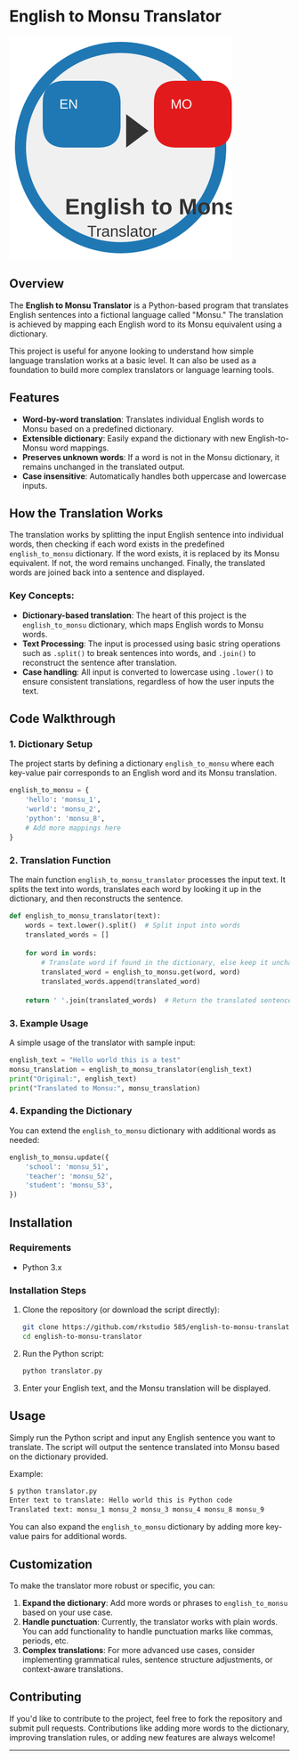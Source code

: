 # English to Monsu Translator
![3467](logo.svg)
## Overview

The **English to Monsu Translator** is a Python-based program that translates English sentences into a fictional language called "Monsu." The translation is achieved by mapping each English word to its Monsu equivalent using a dictionary.

This project is useful for anyone looking to understand how simple language translation works at a basic level. It can also be used as a foundation to build more complex translators or language learning tools.

## Features

- **Word-by-word translation**: Translates individual English words to Monsu based on a predefined dictionary.
- **Extensible dictionary**: Easily expand the dictionary with new English-to-Monsu word mappings.
- **Preserves unknown words**: If a word is not in the Monsu dictionary, it remains unchanged in the translated output.
- **Case insensitive**: Automatically handles both uppercase and lowercase inputs.

## How the Translation Works

The translation works by splitting the input English sentence into individual words, then checking if each word exists in the predefined `english_to_monsu` dictionary. If the word exists, it is replaced by its Monsu equivalent. If not, the word remains unchanged. Finally, the translated words are joined back into a sentence and displayed.

### Key Concepts:
- **Dictionary-based translation**: The heart of this project is the `english_to_monsu` dictionary, which maps English words to Monsu words.
- **Text Processing**: The input is processed using basic string operations such as `.split()` to break sentences into words, and `.join()` to reconstruct the sentence after translation.
- **Case handling**: All input is converted to lowercase using `.lower()` to ensure consistent translations, regardless of how the user inputs the text.

## Code Walkthrough

### 1. **Dictionary Setup**
The project starts by defining a dictionary `english_to_monsu` where each key-value pair corresponds to an English word and its Monsu translation.
```python
english_to_monsu = {
    'hello': 'monsu_1',
    'world': 'monsu_2',
    'python': 'monsu_8',
    # Add more mappings here
}
```

### 2. **Translation Function**
The main function `english_to_monsu_translator` processes the input text. It splits the text into words, translates each word by looking it up in the dictionary, and then reconstructs the sentence.

```python
def english_to_monsu_translator(text):
    words = text.lower().split()  # Split input into words
    translated_words = []

    for word in words:
        # Translate word if found in the dictionary, else keep it unchanged
        translated_word = english_to_monsu.get(word, word)
        translated_words.append(translated_word)

    return ' '.join(translated_words)  # Return the translated sentence
```

### 3. **Example Usage**
A simple usage of the translator with sample input:
```python
english_text = "Hello world this is a test"
monsu_translation = english_to_monsu_translator(english_text)
print("Original:", english_text)
print("Translated to Monsu:", monsu_translation)
```

### 4. **Expanding the Dictionary**
You can extend the `english_to_monsu` dictionary with additional words as needed:
```python
english_to_monsu.update({
    'school': 'monsu_51',
    'teacher': 'monsu_52',
    'student': 'monsu_53',
})
```

## Installation

### Requirements
- Python 3.x

### Installation Steps
1. Clone the repository (or download the script directly):
    ```bash
    git clone https://github.com/rkstudio 585/english-to-monsu-translator.git
    cd english-to-monsu-translator
    ```

2. Run the Python script:
    ```bash
    python translator.py
    ```

3. Enter your English text, and the Monsu translation will be displayed.

## Usage

Simply run the Python script and input any English sentence you want to translate. The script will output the sentence translated into Monsu based on the dictionary provided.

Example:
```bash
$ python translator.py
Enter text to translate: Hello world this is Python code
Translated text: monsu_1 monsu_2 monsu_3 monsu_4 monsu_8 monsu_9
```

You can also expand the `english_to_monsu` dictionary by adding more key-value pairs for additional words.

## Customization

To make the translator more robust or specific, you can:
1. **Expand the dictionary**: Add more words or phrases to `english_to_monsu` based on your use case.
2. **Handle punctuation**: Currently, the translator works with plain words. You can add functionality to handle punctuation marks like commas, periods, etc.
3. **Complex translations**: For more advanced use cases, consider implementing grammatical rules, sentence structure adjustments, or context-aware translations.

## Contributing

If you'd like to contribute to the project, feel free to fork the repository and submit pull requests. Contributions like adding more words to the dictionary, improving translation rules, or adding new features are always welcome!


---
